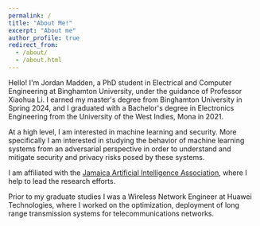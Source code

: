 ```yaml
---
permalink: /
title: "About Me!"
excerpt: "About me"
author_profile: true
redirect_from: 
  - /about/
  - /about.html
---
```


Hello! I'm Jordan Madden, a PhD student in Electrical and Computer Engineering at Binghamton University, under the guidance of Professor Xiaohua Li. I earned my master's degree from Binghamton University in Spring 2024, and I graduated with a Bachelor's degree in Electronics Engineering from the University of the West Indies, Mona in 2021.

At a high level, I am interested in machine learning and security. More specifically I am interested in studying the behavior of machine learning systems from an adversarial perspective in order to understand and mitigate security and privacy risks posed by these systems.

I am affiliated with the [Jamaica Artificial Intelligence Association](https://jaia.org.jm/), where I help to lead the research efforts.

Prior to my graduate studies I was a Wireless Network Engineer at Huawei Technologies, where I worked on the optimization, deployment of long range transmission systems for telecommunications networks.
